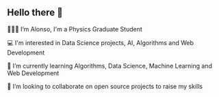 ## Hello there 👋

👨🏽‍💻 I’m Alonso, I'm a Physics Graduate Student

💻 I'm interested in Data Science projects, AI, Algorithms and Web Development

🌱 I’m currently learning Algorithms, Data Science, Machine Learning and Web Development

🤝 I’m looking to collaborate on open source projects to raise my skills
